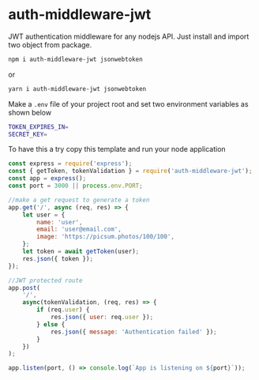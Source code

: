 # auth-middleware-jwt

JWT authentication middleware for any nodejs API. Just install and import two object from package.

```sh
npm i auth-middleware-jwt jsonwebtoken
```

or

```sh
yarn i auth-middleware-jwt jsonwebtoken
```

Make a `.env` file of your project root and set two environment variables as shown below

```sh
TOKEN_EXPIRES_IN=
SECRET_KEY=
```

To have this a try copy this template and run your node application

```js
const express = require('express');
const { getToken, tokenValidation } = require('auth-middleware-jwt');
const app = express();
const port = 3000 || process.env.PORT;

//make a get request to generate a token
app.get('/', async (req, res) => {
    let user = {
        name: 'user',
        email: 'user@email.com',
        image: 'https://picsum.photos/100/100',
    };
    let token = await getToken(user);
    res.json({ token });
});

//JWT protected route
app.post(
    '/',
    async(tokenValidation, (req, res) => {
        if (req.user) {
            res.json({ user: req.user });
        } else {
            res.json({ message: 'Authentication failed' });
        }
    })
);

app.listen(port, () => console.log(`App is listening on ${port}`));
```
